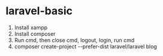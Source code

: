 # laravel-basic
1. Install xampp
2. Install composer
3. Run cmd, then close cmd, logout, login, run cmd
4. composer create-project --prefer-dist laravel/laravel blog
